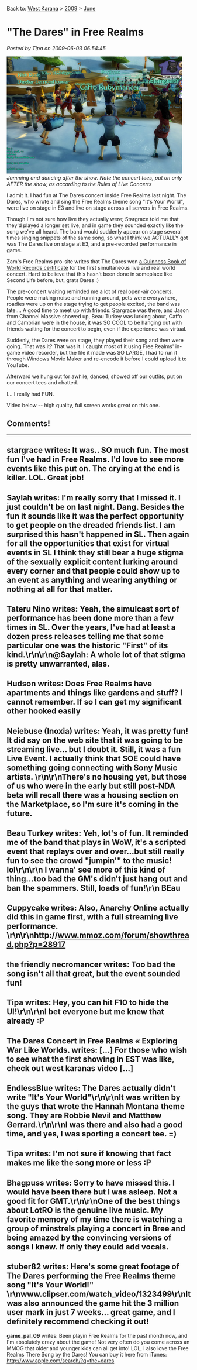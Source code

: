 Back to: [West Karana](/posts/westkarana.md) > [2009](/posts/2009/westkarana.md) > [June](./westkarana.md)
# "The Dares" in Free Realms

*Posted by Tipa on 2009-06-03 06:54:45*

![Getting the jams out after the show](../../../uploads/2009/06/fullscreen-capture-622009-80051-pm.jpg "Getting the jams out after the show")  
*Jamming and dancing after the show. Note the concert tees, put on only AFTER the show, as according to the Rules of Live Concerts*

I admit it. I had fun at The Dares concert inside Free Realms last night. The Dares, who wrote and sing the Free Realms theme song "It's Your World", were live on stage in E3 and live on stage across all servers in Free Realms.

Though I'm not sure how live they actually were; Stargrace told me that they'd played a longer set live, and in game they sounded exactly like the song we've all heard. The band would suddenly appear on stage several times singing snippets of the same song, so what I think we ACTUALLY got was The Dares live on stage at E3, and a pre-recorded performance in game.

Zam's Free Realms pro-site writes that The Dares won [a Guinness Book of World Records certificate](http://fr.zam.com/story.html?story=18275) for the first simultaneous live and real world concert. Hard to believe that this hasn't been done in someplace like Second Life before, but, grats Dares :)

The pre-concert waiting reminded me a lot of real open-air concerts. People were making noise and running around, pets were everywhere, roadies were up on the stage trying to get people excited, the band was late.... A good time to meet up with friends. Stargrace was there, and Jason from Channel Massive showed up, Beau Turkey was lurking about, Caffo and Cambrian were in the house, it was SO COOL to be hanging out with friends waiting for the concert to begin, even if the experience was virtual.

Suddenly, the Dares were on stage, they played their song and then were going. That was it? That was it. I caught most of it using Free Realms' in-game video recorder, but the file it made was SO LARGE, I had to run it through Windows Movie Maker and re-encode it before I could upload it to YouTube.

Afterward we hung out for awhile, danced, showed off our outfits, put on our concert tees and chatted.

I... I really had FUN.

Video below -- high quality, full screen works great on this one.



## Comments!
---
**stargrace** writes: It was.. SO much fun. The most fun I've had in Free Realms. I'd love to see more events like this put on. The crying at the end is killer. LOL. Great job!
---
**Saylah** writes: I'm really sorry that I missed it.  I just couldn't be on last night.  Dang.  Besides the fun it sounds like it was the perfect opportunity to get people on the dreaded friends list.  I am surprised this hasn't happened in SL.  Then again for all the opportunities that exist for virtual events in SL I think they still bear a huge stigma of the sexually explicit content lurking around every corner and that people could show up to an event as anything and wearing anything or nothing at all for that matter.
---
**Tateru Nino** writes: Yeah, the simulcast sort of performance has been done more than a few times in SL. Over the years, I've had at least a dozen press releases telling me that some particular one was the historic "First" of its kind.\r\n\r\n@Saylah: A whole lot of that stigma is pretty unwarranted, alas.
---
**Hudson** writes: Does Free Realms have apartments and things like gardens and stuff? I cannot remember. If so I can get my significant other hooked easily
---
**Neiebuse (Inoxia)** writes: Yeah, it was pretty fun! It did say on the web site that it was going to be streaming live... but I doubt it. Still, it was a fun Live Event. I actually think that SOE could have something going connecting with Sony Music artists. \r\n\r\nThere's no housing yet, but those of us who were in the early but still post-NDA beta will recall there was a housing section on the Marketplace, so I'm sure it's coming in the future.
---
**Beau Turkey** writes: Yeh, lot's of fun. It reminded me of the band that plays in WoW, it's a scripted event that replays over and over...but still really fun to see the crowd "jumpin'" to the music! lol\r\n\r\n I wanna' see more of this kind of thing...too bad the GM's didn't just hang out and ban the spammers. Still, loads of fun!\r\n BEau
---
**Cuppycake** writes: Also, Anarchy Online actually did this in game first, with a full streaming live performance.  \r\n\r\nhttp://www.mmoz.com/forum/showthread.php?p=28917
---
**the friendly necromancer** writes: Too bad the song isn't all that great, but the event sounded fun!
---
**Tipa** writes: Hey, you can hit F10 to hide the UI!\r\n\r\nI bet everyone but me knew that already :P
---
**The Dares Concert in Free Realms &laquo; Exploring War Like Worlds.** writes: [...] For those who wish to see what the first showing in EST was like, check out west karanas video [...]
---
**EndlessBlue** writes: The Dares actually didn't write "It's Your World"\r\n\r\nIt was written by the guys that wrote the Hannah Montana theme song.  They are Robbie Nevil and Matthew Gerrard.\r\n\r\nI was there and also had a good time, and yes, I was sporting a concert tee.  =)
---
**Tipa** writes: I'm not sure if knowing that fact makes me like the song more or less :P
---
**Bhagpuss** writes: Sorry to have missed this. I would have been there but I was asleep. Not a good fit for GMT.\r\n\r\nOne of the best things about LotRO is the genuine live music. My favorite memory of my time there is watching a group of minstrels playing a concert in Bree and being amazed by the convincing versions of songs I knew. If only they could add vocals.
---
**stuber82** writes: Here's some great footage of The Dares performing the Free Realms theme song "It's Your World!" \r\nwww.clipser.com/watch_video/1323499\r\nIt was also announced the game hit the 3 million user mark in just 7 weeks... great game, and I definitely recommend checking it out!
---
**game_pal_09** writes: Been playin Free Realms for the past month now, and I'm absolutely crazy about the game! Not very often do you come across an MMOG that older and younger kids can all get into! LOL, i also love the Free Realms There Song by the Dares! You can buy it here from iTunes: http://www.apple.com/search/?q=the+dares
